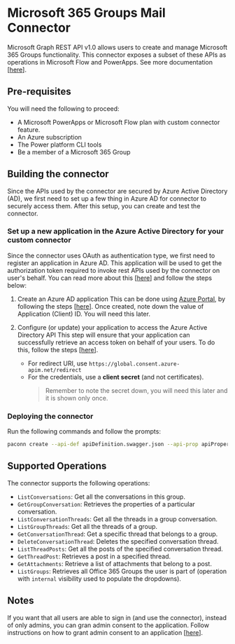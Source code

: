 # Microsoft 365 Groups Mail Connector

Microsoft Graph REST API v1.0 allows users to create and manage Microsoft 365 Groups functionality. This connector exposes a subset of these APIs as operations in Microsoft Flow and PowerApps.
See more documentation [[here](https://docs.microsoft.com/en-us/graph/api/resources/groups-overview?view=graph-rest-1.0)].

## Pre-requisites

You will need the following to proceed:

- A Microsoft PowerApps or Microsoft Flow plan with custom connector feature.
- An Azure subscription
- The Power platform CLI tools
- Be a member of a Microsoft 365 Group

## Building the connector

Since the APIs used by the connector are secured by Azure Active Directory (AD), we first need to set up a few thing in Azure AD for connector to securely access them. After this setup, you can create and test the connector.

### Set up a new application in the Azure Active Directory for your custom connector

Since the connector uses OAuth as authentication type, we first need to register an application in Azure AD. This application will be used to get the authorization token required to invoke rest APIs used by the connector on user's behalf. You can read more about this [[here](https://docs.microsoft.com/en-us/azure/active-directory/develop/authentication-vs-authorization)] and follow the steps below:

1. Create an Azure AD application This can be done using [Azure Portal](https://portal.azure.com), by following the steps [[here](https://docs.microsoft.com/en-us/azure/active-directory/develop/quickstart-register-app)]. Once created, note down the value of Application (Client) ID. You will need this later.

2. Configure (or update) your application to access the Azure Active Directory API This step will ensure that your application can successfully retrieve an access token on behalf of your users. To do this, follow the steps [[here](https://docs.microsoft.com/en-us/azure/active-directory/develop/quickstart-configure-app-access-web-apis)].

   - For redirect URI, use `https://global.consent.azure-apim.net/redirect`
   - For the credentials, use a **client secret** (and not certificates).
        >Remember to note the secret down, you will need this later and it is shown only once.

### Deploying the connector

Run the following commands and follow the prompts:

```bash
paconn create --api-def apiDefinition.swagger.json --api-prop apiProperties.json --secret <client_secret>
```

## Supported Operations

The connector supports the following operations:

- `ListConversations`: Get all the conversations in this group.
- `GetGroupConversation`: Retrieves the properties of a particular conversation.
- `ListConversationThreads`: Get all the threads in a group conversation.
- `ListGroupThreads`: Get all the threads of a group.
- `GetConversationThread`: Get a specific thread that belongs to a group.
- `DeleteConversationThread`: Deletes the specified conversation thread.
- `ListThreadPosts`: Get all the posts of the specified conversation thread.
- `GetThreadPost`: Retrieves a post in a specified thread.
- `GetAttachments`: Retrieve a list of attachments that belong to a post.
- `ListGroups`: Retrieves all Office 365 Groups the user is part of (operation with `internal` visibility used to populate the dropdowns).

## Notes

If you want that all users are able to sign in (and use the connector), instead of only admins, you can gran admin consent to the application. Follow instructions on how to grant admin consent to an application [[here](https://docs.microsoft.com/en-us/azure/active-directory/manage-apps/grant-admin-consent)].
